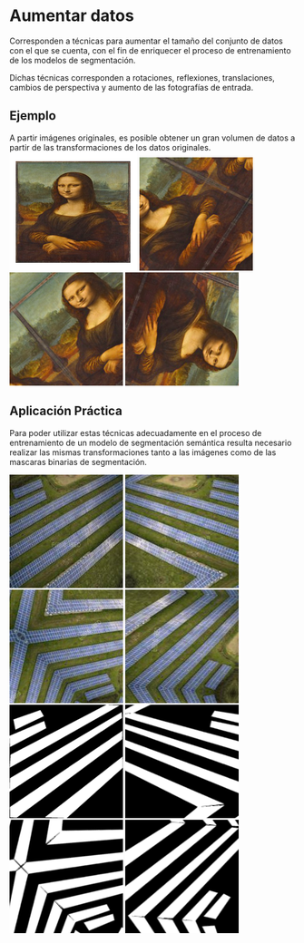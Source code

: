 # Aumentar datos

Corresponden a técnicas para aumentar el tamaño del conjunto de datos con el que se cuenta, con el fin de enriquecer el proceso de entrenamiento de los modelos de segmentación.

Dichas técnicas corresponden a rotaciones, reflexiones, translaciones, cambios de perspectiva y aumento de las fotografías de entrada.
## Ejemplo

A partir imágenes originales, es posible obtener un gran volumen de datos a partir de las transformaciones de los datos originales.
![Monalisa](https://github.com/AndresFlorez-Git/Proyecto_Electronica/blob/master/Segmentacion%20Semantica%20Git/Augmented%20Train%20Data/Examples/mona.png)
![Monalisa2](https://github.com/AndresFlorez-Git/Proyecto_Electronica/blob/master/Segmentacion%20Semantica%20Git/Augmented%20Train%20Data/Examples/aug_0_3324.png)
![Monalisa3](https://github.com/AndresFlorez-Git/Proyecto_Electronica/blob/master/Segmentacion%20Semantica%20Git/Augmented%20Train%20Data/Examples/aug_0_5133.png)
![Monalisa4](https://github.com/AndresFlorez-Git/Proyecto_Electronica/blob/master/Segmentacion%20Semantica%20Git/Augmented%20Train%20Data/Examples/aug_0_7308.png)
## Aplicación Práctica

Para poder utilizar estas técnicas adecuadamente en el proceso de entrenamiento de un modelo de segmentación semántica resulta necesario realizar las mismas transformaciones tanto a las imágenes como de las mascaras binarias de segmentación.

![ejemplo1](https://github.com/AndresFlorez-Git/Proyecto_Electronica/blob/master/Segmentacion%20Semantica%20Git/Data%20Set/Images/28.jpg)
![ejemplo1_t1](https://github.com/AndresFlorez-Git/Proyecto_Electronica/blob/master/Segmentacion%20Semantica%20Git/Augmented%20Train%20Data/Images/aug_51_1140.png)
![ejemplo1_t2](https://github.com/AndresFlorez-Git/Proyecto_Electronica/blob/master/Segmentacion%20Semantica%20Git/Augmented%20Train%20Data/Images/aug_51_1149.png)
![ejemplo1_t3](https://github.com/AndresFlorez-Git/Proyecto_Electronica/blob/master/Segmentacion%20Semantica%20Git/Augmented%20Train%20Data/Images/aug_51_1654.png)
![ejemplo2](https://github.com/AndresFlorez-Git/Proyecto_Electronica/blob/master/Segmentacion%20Semantica%20Git/Data%20Set/Masks/Label_28.png)
![ejemplo2_t1](https://github.com/AndresFlorez-Git/Proyecto_Electronica/blob/master/Segmentacion%20Semantica%20Git/Augmented%20Train%20Data/Masks/aug_51_1140.png)
![ejemplo2_t2](https://github.com/AndresFlorez-Git/Proyecto_Electronica/blob/master/Segmentacion%20Semantica%20Git/Augmented%20Train%20Data/Masks/aug_51_1149.png)
![ejemplo2_t3](https://github.com/AndresFlorez-Git/Proyecto_Electronica/blob/master/Segmentacion%20Semantica%20Git/Augmented%20Train%20Data/Masks/aug_51_1654.png)